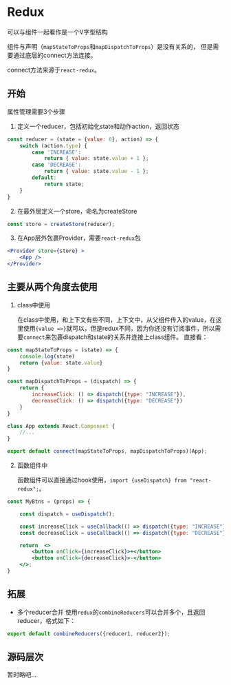 # Redux

可以与组件一起看作是一个V字型结构

组件与声明（`mapStateToProps`和`mapDispatchToProps`）是没有关系的，
但是需要通过底层的connect方法连接。

connect方法来源于`react-redux`。


## 开始

属性管理需要3个步骤
1. 定义一个reducer，包括初始化state和动作action，返回状态
```jsx
const reducer = (state = {value: 0}, action) => {
    switch (action.type) {
        case 'INCREASE':
            return { value: state.value + 1 };
        case 'DECREASE':
            return { value: state.value - 1 };
        default:
            return state;
    }
}
```
2. 在最外层定义一个store，命名为createStore
```jsx
const store = createStore(reducer);
```
3. 在App层外包裹Provider，需要`react-redux`包
```jsx
<Provider store={store} >
    <App />
</Provider>
```

## 主要从两个角度去使用

1. class中使用

   在class中使用，和上下文有些不同，上下文中，从父组件传入的value，在这里使用`{value =>}`就可以，但是redux不同，因为你还没有订阅事件，所以需要`connect`来包裹dispatch和state的关系并连接上class组件。
   直接看：
```jsx
const mapStateToProps = (state) => {
    console.log(state)
    return {value: state.value}
}

const mapDispatchToProps = (dispatch) => {
    return {
        increaseClick: () => dispatch({type: "INCREASE"}),
        decreaseClick: () => dispatch({type: "DECREASE"})
    }
}

class App extends React.Component {
    //...
}

export default connect(mapStateToProps, mapDispatchToProps)(App);
```

2. 函数组件中

   函数组件可以直接通过hook使用，`import {useDispatch} from "react-redux";`。
```jsx
const MyBtns = (props) => {

    const dispatch = useDispatch();

    const increaseClick = useCallback(() => dispatch({type: "INCREASE"}), []);
    const decreaseClick = useCallback(() => dispatch({type: "DECREASE"}), []);

    return  <>
        <button onClick={increaseClick}>+</button>
        <button onClick={decreaseClick}>-</button>
    </>;
}
```

## 拓展

- 多个reducer合并
  使用`redux`的`combineReducers`可以合并多个，且返回reducer，格式如下：
```jsx
export default combineReducers({reducer1, reducer2});
```

## 源码层次
暂时略吧...
